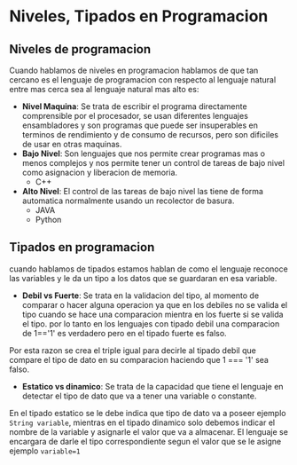 # Niveles, Tipados en Programacion

## Niveles de programacion

Cuando hablamos de niveles en programacion hablamos de que tan cercano es el lenguaje de programacion con respecto al lenguaje natural entre mas cerca sea al lenguaje natural mas alto es:

+ **Nivel Maquina**: Se trata de escribir el programa directamente comprensible por el procesador, se usan diferentes lenguajes ensambladores y son programas que puede ser insuperables en terminos de rendimiento y de consumo de recursos, pero son dificiles de usar en otras maquinas.
+ **Bajo Nivel**: Son lenguajes que nos permite crear programas mas o menos complejos y nos permite tener un control de tareas de bajo nivel como asignacion y liberacion de memoria.
  +  C++
+ **Alto Nivel**: El control de las tareas de bajo nivel las tiene de forma automatica normalmente usando un recolector de basura.
  + JAVA
  + Python

## Tipados en programacion

cuando hablamos de tipados estamos hablan de como el lenguaje reconoce las variables y le da un tipo a los datos que se guardaran en esa variable. 

+ **Debil vs Fuerte**: Se trata en la validacion del tipo, al momento de comparar o hacer alguna operacion ya que en los debiles no se valida el tipo cuando se hace una comparacion mientra en los fuerte si se valida el tipo. por lo tanto en los lenguajes con tipado debil una comparacion de 1=='1' es verdadero pero en el tipado fuerte es falso. 

Por esta razon se crea el triple igual para decirle al tipado debil que compare el tipo de dato en su comparacion haciendo que 1 === '1' sea falso.

+ **Estatico vs dinamico**: Se trata de la capacidad que tiene el lenguaje en detectar el tipo de dato que va a tener una variable o constante. 

En el tipado estatico se le debe indica que tipo de dato va a poseer ejemplo `String variable`, mientras en el tipado dinamico solo debemos indicar el nombre de la variable y asignarle el valor que va a almacenar. El lenguaje se encargara de darle el tipo correspondiente segun el valor que se le asigne ejemplo `variable=1`